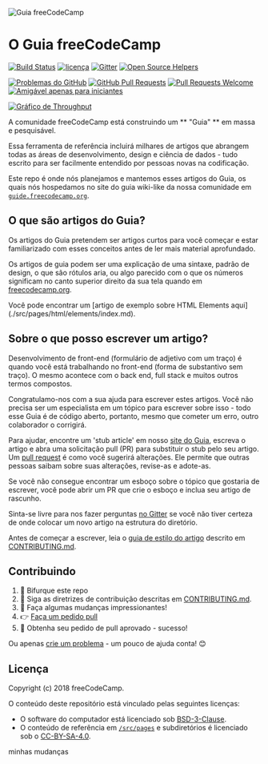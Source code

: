 ![Guia freeCodeCamp](https://s3.amazonaws.com/freecodecamp/wide-social-banner.png)

# O Guia freeCodeCamp

[![Build Status](https://img.shields.io/travis/freeCodeCamp/guide/master.svg?style=flat-square)](https://travis-ci.org/freeCodeCamp/guide) 
[![licença](https://img.shields.io/badge/license-BSD--3--Clause-lightgrey.svg?style=flat-square)](https://opensource.org/licenses/BSD-3-Cláusula)
[![Gitter](https://img.shields.io/gitter/room/freeCodeCamp/Contributors.svg?style=flat-square)](https://gitter.im/freeCodeCamp/Contributors)
[![Open Source Helpers](https://www.codetriage.com/freecodecamp/guide/badges/users.svg)](https://www.codetriage.com/freecodecamp/guide)

[![Problemas do GitHub](https://img.shields.io/github/issues/freeCodeCamp/guide.svg?style=flat-square)](https://github.com/freeCodeCamp/guide/issues) 
[![GitHub Pull Requests](https://img.shields.io/github/issues-pr/freeCodeCamp/guide.svg?style=flat-square)](https://github.com/freeCodeCamp/guide/pulls) 
[![Pull Requests Welcome](https://img.shields.io/badge/PRs-welcome-brightgreen.svg?style=flat-square)](http://makeapullrequest.com)
[![Amigável apenas para iniciantes](https://img.shields.io/badge/first--timers--only-friendly-blue.svg?style=flat-square)](http://www.firsttimersonly.com)

[![Gráfico de Throughput](https://graphs.waffle.io/freeCodeCamp/guide/throughput.svg)](https://waffle.io/freeCodeCamp/guide/metrics)

A comunidade freeCodeCamp está construindo um ** "Guia" ** em massa e pesquisável.

Essa ferramenta de referência incluirá milhares de artigos que abrangem todas as áreas de desenvolvimento, design e ciência de dados - tudo escrito para ser facilmente entendido por pessoas novas na codificação.

Este repo é onde nós planejamos e mantemos esses artigos do Guia, os quais nós hospedamos no site do guia wiki-like da nossa comunidade em [`guide.freecodecamp.org`](https://guide.freecodecamp.org).

## O que são artigos do Guia?

Os artigos do Guia pretendem ser artigos curtos para você começar e estar familiarizado com esses conceitos antes de ler mais material aprofundado.

Os artigos de guia podem ser uma explicação de uma sintaxe, padrão de design, o que são rótulos aria, ou algo parecido com o que os números significam no canto superior direito da sua tela quando em [freecodecamp.org](https://freecodecamp.org).

Você pode encontrar um [artigo de exemplo sobre HTML Elements aqui] (./src/pages/html/elements/index.md).

## Sobre o que posso escrever um artigo?

Desenvolvimento de front-end (formulário de adjetivo com um traço) é quando você está trabalhando no front-end (forma de substantivo sem traço). O mesmo acontece com o back end, full stack e muitos outros termos compostos.

Congratulamo-nos com a sua ajuda para escrever estes artigos. Você não precisa ser um especialista em um tópico para escrever sobre isso - todo esse Guia é de código aberto, portanto, mesmo que cometer um erro, outro colaborador o corrigirá.

Para ajudar, encontre um 'stub article' em nosso [site do Guia](https://guide.freecodecamp.org/), escreva o artigo e abra uma solicitação pull (PR) para substituir o stub pelo seu artigo. Um [pull request](https://help.github.com/articles/about-pull-requests/) é como você sugerirá alterações. Ele permite que outras pessoas saibam sobre suas alterações, revise-as e adote-as.

Se você não consegue encontrar um esboço sobre o tópico que gostaria de escrever, você pode abrir um PR que crie o esboço e inclua seu artigo de rascunho.

Sinta-se livre para nos fazer perguntas [no Gitter](https://gitter.im/freeCodeCamp/Contributors) se você não tiver certeza de onde colocar um novo artigo na estrutura do diretório.

Antes de começar a escrever, leia o [guia de estilo do artigo](https://github.com/freeCodeCamp/guide/blob/master/CONTRIBUTING.md#article-style-guide) descrito em [CONTRIBUTING.md](CONTRIBUTING.md).

## Contribuindo

1. 🍴 Bifurque este repo
2. 👀️ Siga as diretrizes de contribuição descritas em [CONTRIBUTING.md](CONTRIBUTING.md).
3. 🔧 Faça algumas mudanças impressionantes!
4. 👉 [Faça um pedido pull](https://github.com/freeCodeCamp/guide/compare)
5. 🎉 Obtenha seu pedido de pull aprovado - sucesso!

Ou apenas [crie um problema](https://github.com/freeCodeCamp/guide/issues) - um pouco de ajuda conta! 😊

## Licença

Copyright (c) 2018 freeCodeCamp.

O conteúdo deste repositório está vinculado pelas seguintes licenças:
- O software do computador está licenciado sob [BSD-3-Clause](./LICENSE.md).
- O conteúdo de referência em [`/src/pages`](/src/pages) e subdiretórios é licenciado sob o [CC-BY-SA-4.0](./src/pages/LICENSE.md).

minhas mudanças

